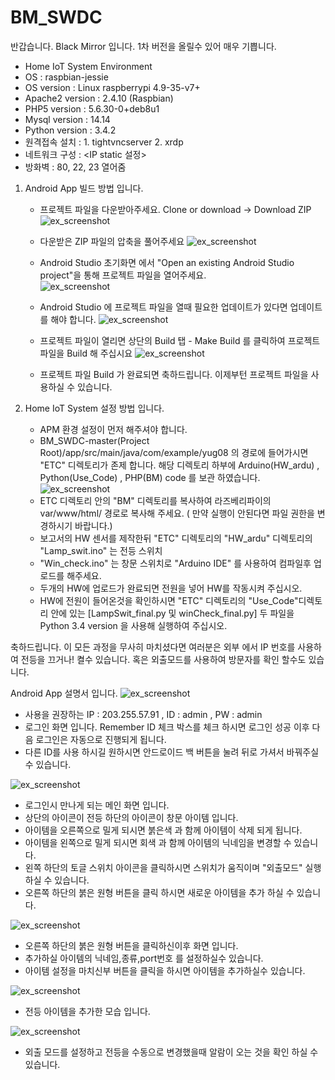 # BM_SWDC

반갑습니다. Black Mirror 입니다.  1차 버전을 올릴수 있어 매우 기쁩니다. 

- Home IoT System Environment 
- OS 				: raspbian-jessie
- OS version 		: Linux raspberrypi  4.9-35-v7+ 
- Apache2 version 	: 2.4.10 (Raspbian) 
- PHP5 version 		: 5.6.30-0+deb8u1 
- Mysql version 	: 14.14 
- Python version 	: 3.4.2
- 원격접속 설치		 : 1. tightvncserver 2. xrdp
- 네트워크 구성 		 : <IP static 설정>
- 방화벽 			   : 80, 22, 23 열어줌 

1. Android App 빌드 방법 입니다. 
	- 프로젝트 파일을 다운받아주세요.
			Clone or download -> Download ZIP 
			![ex_screenshot](./img/SGAB_01.png)

	- 다운받은 ZIP 파일의 압축을 풀어주세요	![ex_screenshot](./img/SGAB_02.png)
	- Android Studio 초기화면 에서 "Open an existing Android Studio project"을 통해 프로젝트 파일을 열어주세요.  
	![ex_screenshot](./img/SGAB_03.png)
	- Android Studio 에 프로젝트 파일을 열때 필요한 업데이트가 있다면 업데이트를 해야 합니다. 
	![ex_screenshot](./img/SGAB_04.png)
	- 프로젝트 파일이 열리면 상단의 Build 탭 - Make Build 를 클릭하여 프로젝트 파일을 Build 해 주십시요 
	![ex_screenshot](./img/SGAB_05.png)
	- 프로젝트 파일 Build 가 완료되면 축하드립니다. 이제부턴 프로젝트 파일을 사용하실 수 있습니다.
	
2. Home IoT System 설정 방법 입니다. 
	- APM 환경 설정이 먼저 해주셔야 합니다. 
	- BM_SWDC-master(Project Root)/app/src/main/java/com/example/yug08 의 경로에 들어가시면 "ETC" 디렉토리가 존제 합니다.
	 해당 디렉토리 하부에 Arduino(HW_ardu) , Python(Use_Code) , PHP(BM) code 를 보관 하였습니다.
	![ex_screenshot](./img/ETC.png)
	- ETC 디렉토리 안의 "BM" 디렉토리를 복사하여 라즈베리파이의 var/www/html/ 경로로 복사해 주세요. ( 만약 실행이 안된다면 파일 권한을 변경하시기 바랍니다.)
	- 보고서의 HW 센서를 제작한뒤 "ETC" 디렉토리의 "HW_ardu" 디렉토리의 "Lamp_swit.ino" 는 전등 스위치
	- "Win_check.ino" 는 창문 스위치로 "Arduino IDE" 를 사용하여 컴파일후 업로드를 해주세요.
	- 두개의 HW에 업로드가 완료되면 전원을 넣어 HW를 작동시켜 주십시오.
	- HW에 전원이 들어온것을 확인하시면 "ETC" 디렉토리의 "Use_Code"디렉토리 안에 있는 [LampSwit_final.py 및 winCheck_final.py] 두 파일을 Python 3.4 version 을 사용해 실행하여 주십시오.
	
	
축하드립니다. 이 모든 과정을 무사히 마치셨다면 여러분은 외부 에서 IP 번호를 사용하여 전등을 끄거나! 켤수 있습니다. 
혹은 외출모드를 사용하여 방문자를 확인 할수도 있습니다. 
	 


Android App 설명서 입니다. 
![ex_screenshot](./img/L.png)
- 사용을 권장하는 IP : 203.255.57.91 , ID : admin , PW : admin
- 로그인 화면 입니다. Remember ID 체크 박스를 체크 하시면 로그인 성공 이후 다음 로그인은 자동으로 진행되게 됩니다. 
- 다른 ID를 사용 하시길 원하시면 안드로이드 백 버튼을 눌려 뒤로 가셔서 바꿔주실수 있습니다. 

![ex_screenshot](./img/M.png)
- 로그인시 만나게 되는 메인 화면 입니다.
- 상단의 아이콘이 전등 하단의 아이콘이 창문 아이템 입니다. 
- 아이템을 오른쪽으로 밀게 되시면 붉은색 과 함께 아이템이 삭제 되게 됩니다.
- 아이템을 왼쪽으로 밀게 되시면 회색 과 함께 아이템의 닉네임을 변경할 수 있습니다. 
- 왼쪽 하단의 토글 스위치 아이콘을 클릭하시면 스위치가 움직이며 "외출모드" 실행 하실 수 있습니다.
- 오른쪽 하단의 붉은 원형 버튼을 클릭 하시면 새로운 아이템을 추가 하실 수 있습니다. 

![ex_screenshot](./img/S.png)
- 오른쪽 하단의 붉은 원형 버튼을 클릭하신이후 화면 입니다.
- 추가하실 아이템의 닉네임,종류,port번호 를 설정하실수 있습니다.
- 아이템 설정을 마치신부 버튼을 클릭을 하시면 아이템을 추가하실수 있습니다. 

![ex_screenshot](./img/S2.png)
- 전등 아이템을 추가한 모습 입니다. 

![ex_screenshot](./img/AM.png)
- 외출 모드를 설정하고 전등을 수동으로 변경했을때 알람이 오는 것을 확인 하실 수 있습니다. 




		
			

			
